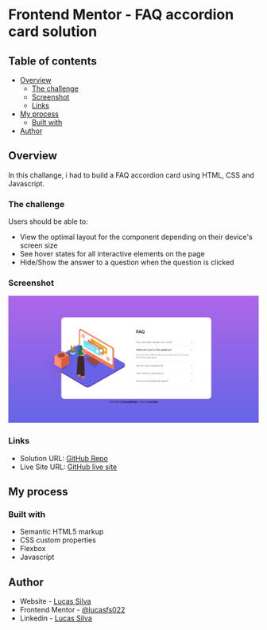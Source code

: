 # Frontend Mentor - FAQ accordion card solution

## Table of contents

- [Overview](#overview)
  - [The challenge](#the-challenge)
  - [Screenshot](#screenshot)
  - [Links](#links)
- [My process](#my-process)
  - [Built with](#built-with)
- [Author](#author)

## Overview

In this challange, i had to build a FAQ accordion card using HTML, CSS and Javascript.

### The challenge

Users should be able to:

- View the optimal layout for the component depending on their device's screen size
- See hover states for all interactive elements on the page
- Hide/Show the answer to a question when the question is clicked

### Screenshot

![](./Resources/images/screenshot.png)

### Links

- Solution URL: [GitHub Repo](https://github.com/lucasfs022/FAQ-Accordion)
- Live Site URL: [GitHub live site](https://lucasfs022.github.io/FAQ-Accordion/)

## My process

### Built with

- Semantic HTML5 markup
- CSS custom properties
- Flexbox
- Javascript

## Author

- Website - [Lucas Silva](https://www.lfsdev.com.br)
- Frontend Mentor - [@lucasfs022](https://www.frontendmentor.io/profile/lucasfs022)
- Linkedin - [Lucas Silva](linkedin.com/in/lucas-silva-658980161)


